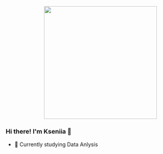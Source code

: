 <div id="header" align="center">
  <img src="https://c.tenor.com/nkYsPDoADwgAAAAC/computer-pixel-art.gif" width="300"/>
</div>

### Hi there! I'm Kseniia 👋
- 👀 Currently studying Data Anlysis

<!--
**ksenyanix/ksenyanix** is a ✨ _special_ ✨ repository because its `README.md` (this file) appears on your GitHub profile.

Here are some ideas to get you started:

-->
